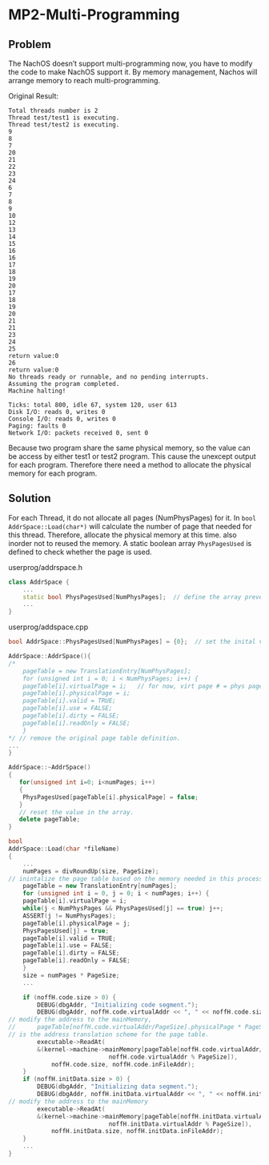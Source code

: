 # MP2-Multi-Programming

## Problem
The NachOS doesn’t support multi-programming now, you have to modify the code to make NachOS support it. By memory management, Nachos will
arrange memory to reach multi-programming.

Original Result:
```
Total threads number is 2
Thread test/test1 is executing.
Thread test/test2 is executing.
9
8
7
20
21
22
23
24
6
7
8
9
10
12
13
14
15
16
16
17
18
19
20
17
18
19
20
21
21
23
24
25
return value:0
26
return value:0
No threads ready or runnable, and no pending interrupts.
Assuming the program completed.
Machine halting!

Ticks: total 800, idle 67, system 120, user 613
Disk I/O: reads 0, writes 0
Console I/O: reads 0, writes 0
Paging: faults 0
Network I/O: packets received 0, sent 0
```

Because two program share the same physical memory, so the value can be access by either test1 or test2 program. This cause the unexcept output for each program.
Therefore there need a method to allocate the physical memory for each program.

## Solution
For each Thread, it do not allocate all pages (NumPhysPages) for it. In ```bool AddrSpace::Load(char*)``` will calculate the number of page that needed for this thread. Therefore, allocate the physical memory at this time. also inorder not to reused the memory. A static boolean array ```PhysPagesUsed``` is defined to check whether the page is used.

userprog/addrspace.h
```cpp
class AddrSpace {
    ...
    static bool PhysPagesUsed[NumPhysPages];  // define the array prevent from reuse the page.
    ...
}
```
userprog/addspace.cpp
```cpp
bool AddrSpace::PhysPagesUsed[NumPhysPages] = {0};  // set the inital value to false

AddrSpace::AddrSpace(){
/*
    pageTable = new TranslationEntry[NumPhysPages];
    for (unsigned int i = 0; i < NumPhysPages; i++) {
	pageTable[i].virtualPage = i;	// for now, virt page # = phys page #
	pageTable[i].physicalPage = i;
	pageTable[i].valid = TRUE;
	pageTable[i].use = FALSE;
	pageTable[i].dirty = FALSE;
	pageTable[i].readOnly = FALSE;  
    }
*/ // remove the original page table definition.
...
}

AddrSpace::~AddrSpace()
{
   for(unsigned int i=0; i<numPages; i++)
   {
	PhysPagesUsed[pageTable[i].physicalPage] = false;
   }
   // reset the value in the array.
   delete pageTable;
}

bool 
AddrSpace::Load(char *fileName) 
{
    ... 
    numPages = divRoundUp(size, PageSize);
// inintalize the page table based on the memory needed in this process.
    pageTable = new TranslationEntry[numPages];
    for (unsigned int i = 0, j = 0; i < numPages; i++) {
	pageTable[i].virtualPage = i;
	while(j < NumPhysPages && PhysPagesUsed[j] == true) j++;
	ASSERT(j != NumPhysPages);
	pageTable[i].physicalPage = j;
	PhysPagesUsed[j] = true;
	pageTable[i].valid = TRUE;
	pageTable[i].use = FALSE;
	pageTable[i].dirty = FALSE;
	pageTable[i].readOnly = FALSE;  
    }
    size = numPages * PageSize;
    ...

	if (noffH.code.size > 0) {
        DEBUG(dbgAddr, "Initializing code segment.");
	    DEBUG(dbgAddr, noffH.code.virtualAddr << ", " << noffH.code.size);
// modify the address to the mainMemory, 
//      pageTable[noffH.code.virtualAddr/PageSize].physicalPage * PageSize + noffH.code.virtualAddr % PageSize
// is the address translation scheme for the page table.
        executable->ReadAt(
		&(kernel->machine->mainMemory[pageTable[noffH.code.virtualAddr/PageSize].physicalPage * PageSize + 
							noffH.code.virtualAddr % PageSize]), 
			noffH.code.size, noffH.code.inFileAddr);
    }
	if (noffH.initData.size > 0) {
        DEBUG(dbgAddr, "Initializing data segment.");
	    DEBUG(dbgAddr, noffH.initData.virtualAddr << ", " << noffH.initData.size);
// modify the address to the mainMemory 
        executable->ReadAt(
		&(kernel->machine->mainMemory[pageTable[noffH.initData.virtualAddr/PageSize].physicalPage * PageSize + 
							noffH.initData.virtualAddr % PageSize]),
			noffH.initData.size, noffH.initData.inFileAddr);
    }
    ...
}

```